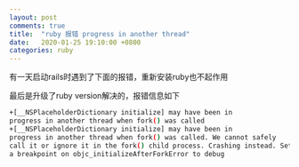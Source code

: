 ```yaml
---
layout: post
comments: true
title:  "ruby 报错 progress in another thread"
date:   2020-01-25 19:10:00 +0800
categories: ruby
---
```


有一天启动rails时遇到了下面的报错，重新安装ruby也不起作用

最后是升级了ruby version解决的，报错信息如下

```bash
+[__NSPlaceholderDictionary initialize] may have been in 
progress in another thread when fork() was called
+[__NSPlaceholderDictionary initialize] may have been in 
progress in another thread when fork() was called. We cannot safely 
call it or ignore it in the fork() child process. Crashing instead. Set 
a breakpoint on objc_initializeAfterForkError to debug
```
